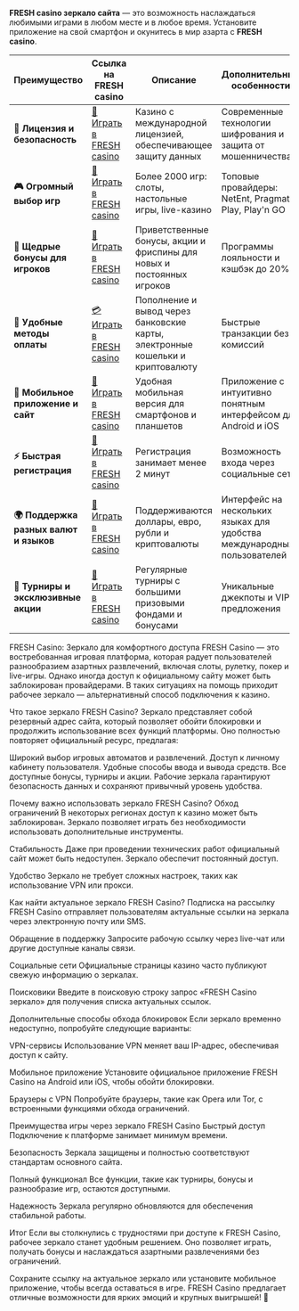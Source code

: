 

**FRESH casino зеркало сайта** — это возможность наслаждаться любимыми играми в любом месте и в любое время. Установите приложение на свой смартфон и окунитесь в мир азарта с **FRESH casino**.

| **Преимущество**                      | **Ссылка на FRESH casino**                    | **Описание**                                       | **Дополнительные особенности**                     |
|----------------------------------------|--------------------------------------------|--------------------------------------------------|--------------------------------------------------|
| **🎰 Лицензия и безопасность**         | [💎 Играть в FRESH casino](https://fresh-sfgjhyrt02.com/c9822f797) | Казино с международной лицензией, обеспечивающее защиту данных | Современные технологии шифрования и защита от мошенничества |
| **🎮 Огромный выбор игр**              | [🎉 Играть в FRESH casino](https://fresh-sfgjhyrt02.com/c9822f797) | Более 2000 игр: слоты, настольные игры, live-казино | Топовые провайдеры: NetEnt, Pragmatic Play, Play'n GO |
| **🎁 Щедрые бонусы для игроков**       | [🎯 Играть в FRESH casino](https://fresh-sfgjhyrt02.com/c9822f797) | Приветственные бонусы, акции и фриспины для новых и постоянных игроков | Программы лояльности и кэшбэк до 20% |
| **💸 Удобные методы оплаты**           | [💳 Играть в FRESH casino](https://fresh-sfgjhyrt02.com/c9822f797) | Пополнение и вывод через банковские карты, электронные кошельки и криптовалюту | Быстрые транзакции без комиссий |
| **📱 Мобильное приложение и сайт**     | [🚀 Играть в FRESH casino](https://fresh-sfgjhyrt02.com/c9822f797) | Удобная мобильная версия для смартфонов и планшетов | Приложение с интуитивно понятным интерфейсом для Android и iOS |
| **⚡ Быстрая регистрация**             | [🔑 Играть в FRESH casino](https://fresh-sfgjhyrt02.com/c9822f797) | Регистрация занимает менее 2 минут | Возможность входа через социальные сети |
| **🌍 Поддержка разных валют и языков** | [💸 Играть в FRESH casino](https://fresh-sfgjhyrt02.com/c9822f797) | Поддерживаются доллары, евро, рубли и криптовалюты | Интерфейс на нескольких языках для удобства международных пользователей |
| **🏅 Турниры и эксклюзивные акции**    | [🎲 Играть в FRESH casino](https://fresh-sfgjhyrt02.com/c9822f797) | Регулярные турниры с большими призовыми фондами и бонусами | Уникальные джекпоты и VIP-предложения |



FRESH Casino: Зеркало для комфортного доступа
FRESH Casino — это востребованная игровая платформа, которая радует пользователей разнообразием азартных развлечений, включая слоты, рулетку, покер и live-игры. Однако иногда доступ к официальному сайту может быть заблокирован провайдерами. В таких ситуациях на помощь приходит рабочее зеркало — альтернативный способ подключения к казино.

Что такое зеркало FRESH Casino?
Зеркало представляет собой резервный адрес сайта, который позволяет обойти блокировки и продолжить использование всех функций платформы. Оно полностью повторяет официальный ресурс, предлагая:

Широкий выбор игровых автоматов и развлечений.
Доступ к личному кабинету пользователя.
Удобные способы ввода и вывода средств.
Все доступные бонусы, турниры и акции.
Рабочие зеркала гарантируют безопасность данных и сохраняют привычный уровень удобства.

Почему важно использовать зеркало FRESH Casino?
Обход ограничений
В некоторых регионах доступ к казино может быть заблокирован. Зеркало позволяет играть без необходимости использовать дополнительные инструменты.

Стабильность
Даже при проведении технических работ официальный сайт может быть недоступен. Зеркало обеспечит постоянный доступ.

Удобство
Зеркало не требует сложных настроек, таких как использование VPN или прокси.

Как найти актуальное зеркало FRESH Casino?
Подписка на рассылку
FRESH Casino отправляет пользователям актуальные ссылки на зеркала через электронную почту или SMS.

Обращение в поддержку
Запросите рабочую ссылку через live-чат или другие доступные каналы связи.

Социальные сети
Официальные страницы казино часто публикуют свежую информацию о зеркалах.

Поисковики
Введите в поисковую строку запрос «FRESH Casino зеркало» для получения списка актуальных ссылок.

Дополнительные способы обхода блокировок
Если зеркало временно недоступно, попробуйте следующие варианты:

VPN-сервисы
Использование VPN меняет ваш IP-адрес, обеспечивая доступ к сайту.

Мобильное приложение
Установите официальное приложение FRESH Casino на Android или iOS, чтобы обойти блокировки.

Браузеры с VPN
Попробуйте браузеры, такие как Opera или Tor, с встроенными функциями обхода ограничений.

Преимущества игры через зеркало FRESH Casino
Быстрый доступ
Подключение к платформе занимает минимум времени.

Безопасность
Зеркала защищены и полностью соответствуют стандартам основного сайта.

Полный функционал
Все функции, такие как турниры, бонусы и разнообразие игр, остаются доступными.

Надежность
Зеркала регулярно обновляются для обеспечения стабильной работы.

Итог
Если вы столкнулись с трудностями при доступе к FRESH Casino, рабочее зеркало станет удобным решением. Оно позволяет играть, получать бонусы и наслаждаться азартными развлечениями без ограничений.

Сохраните ссылку на актуальное зеркало или установите мобильное приложение, чтобы всегда оставаться в игре. FRESH Casino предлагает отличные возможности для ярких эмоций и крупных выигрышей! 🎰
